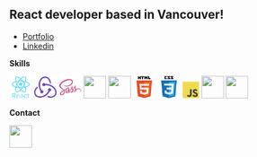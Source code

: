 
<h2>React developer based in Vancouver!</h2>

- [Portfolio](https://www.sachikoyokoyama.com/)
- [Linkedin](https://www.linkedin.com/in/sachikoyokoyama/)

**Skills**

<img src="https://raw.githubusercontent.com/devicons/devicon/master/icons/react/react-original-wordmark.svg" width="40" height="40" /> <img src="https://raw.githubusercontent.com/devicons/devicon/master/icons/redux/redux-original.svg" width="40" height="40" /> <img src="https://raw.githubusercontent.com/devicons/devicon/master/icons/sass/sass-original.svg" width="40" height="40" /> <img src="https://styled-components.com/logo.png" width="40" height="40" /> <img src="https://gw.alipayobjects.com/zos/rmsportal/rlpTLlbMzTNYuZGGCVYM.png" width="40" height="40" /> <img src="https://raw.githubusercontent.com/devicons/devicon/master/icons/html5/html5-original-wordmark.svg" width="40" height="40" /> <img src="https://raw.githubusercontent.com/devicons/devicon/master/icons/css3/css3-original-wordmark.svg" width="40" height="40" /> <img src="https://raw.githubusercontent.com/devicons/devicon/master/icons/javascript/javascript-original.svg" width="30" height="30" /> <img src="https://icons.iconarchive.com/icons/xenatt/the-circle/512/App-Adobe-Photoshop-icon.png" width="40" height="40" /> <img src="https://www.shareicon.net/data/2017/06/26/887933_graphics_512x512.png" width="40" height="40" />

**Contact**

<a href="mailto:sachiko.dev.0811@gmail.com">
  <img src="https://icons-for-free.com/iconfiles/png/512/google+mail+icon-1320192249286867468.png" width="40" height="40" />
</a>


<!--
**sachiko0811/sachiko0811** is a ✨ _special_ ✨ repository because its `README.md` (this file) appears on your GitHub profile.

Here are some ideas to get you started:

- 🔭 I’m currently working on ...
- 🌱 I’m currently learning ...
- 👯 I’m looking to collaborate on ...
- 🤔 I’m looking for help with ...
- 💬 Ask me about ...
- 📫 How to reach me: ...
- 😄 Pronouns: ...
- ⚡ Fun fact: ...
-->
